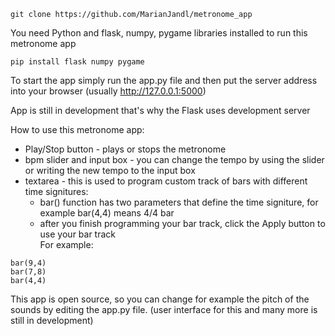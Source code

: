 ```
git clone https://github.com/MarianJandl/metronome_app
```
You need Python and flask, numpy, pygame libraries installed to run this metronome app
```
pip install flask numpy pygame
```
To start the app simply run the app.py file and then put the server address into your browser (usually http://127.0.0.1:5000)

App is still in development that's why the Flask uses development server

How to use this metronome app:
  - Play/Stop button - plays or stops the metronome
  - bpm slider and input box - you can change the tempo by using the slider or writing the new tempo to the input box
  - textarea - this is used to program custom track of bars with different time signitures:
      - bar() function has two parameters that define the time signiture, for example bar(4,4) means 4/4 bar
      - after you finish programming your bar track, click the Apply button to use your bar track\
      For example:
```
bar(9,4)
bar(7,8)
bar(4,4)
```

This app is open source, so you can change for example the pitch of the sounds by editing the app.py file.
(user interface for this and many more is still in development)

